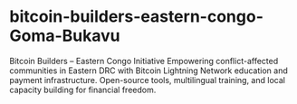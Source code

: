 # bitcoin-builders-eastern-congo-Goma-Bukavu
Bitcoin Builders – Eastern Congo Initiative Empowering conflict-affected communities in Eastern DRC with Bitcoin Lightning Network education and payment infrastructure. Open-source tools, multilingual training, and local capacity building for financial freedom.
